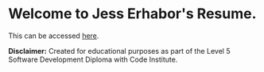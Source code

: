 # Welcome to Jess Erhabor's Resume.

This can be accessed [here](https://jerhabor.github.io/resume-project2/).

**Disclaimer:** Created for educational purposes as part of the Level 5 Software Development Diploma with Code Institute.